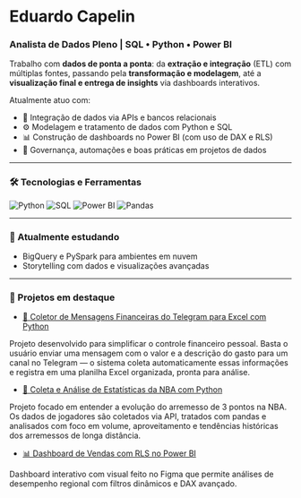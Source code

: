 # Eduardo Capelin

### Analista de Dados Pleno | SQL • Python • Power BI

Trabalho com **dados de ponta a ponta**: da **extração e integração** (ETL) com múltiplas fontes, passando pela **transformação e modelagem**, até a **visualização final e entrega de insights** via dashboards interativos.

Atualmente atuo com:
- 🔄 Integração de dados via APIs e bancos relacionais
- ⚙️ Modelagem e tratamento de dados com Python e SQL
- 📊 Construção de dashboards no Power BI (com uso de DAX e RLS)
- 🧩 Governança, automações e boas práticas em projetos de dados

---

### 🛠️ Tecnologias e Ferramentas

![Python](https://img.shields.io/badge/Python-3776AB?style=for-the-badge&logo=python&logoColor=white)
![SQL](https://img.shields.io/badge/SQL-005C84?style=for-the-badge&logo=postgresql&logoColor=white)
![Power BI](https://img.shields.io/badge/Power%20BI-F2C811?style=for-the-badge&logo=powerbi&logoColor=black)
![Pandas](https://img.shields.io/badge/Pandas-150458?style=for-the-badge&logo=pandas&logoColor=white)

---

### 🚀 Atualmente estudando

- BigQuery e PySpark para ambientes em nuvem
- Storytelling com dados e visualizações avançadas

---

### 📌 Projetos em destaque

- [💸 Coletor de Mensagens Financeiras do Telegram para Excel com Python](https://github.com/eduardocapelin/projeto_financeiro)

Projeto desenvolvido para simplificar o controle financeiro pessoal.
Basta o usuário enviar uma mensagem com o valor e a descrição do gasto para um canal no Telegram — o sistema coleta automaticamente essas informações e registra em uma planilha Excel organizada, pronta para análise.

- [🏀 Coleta e Análise de Estatísticas da NBA com Python](https://github.com/eduardocapelin/projeto-NBA)

Projeto focado em entender a evolução do arremesso de 3 pontos na NBA. Os dados de jogadores são coletados via API, tratados com pandas e analisados com foco em volume, aproveitamento e tendências históricas dos arremessos de longa distância.

- [📊 Dashboard de Vendas com RLS no Power BI](https://github.com/eduardocapelin/projeto-rolamentos)

Dashboard interativo com visual feito no Figma que permite análises de desempenho regional com filtros dinâmicos e DAX avançado.




